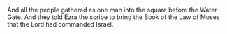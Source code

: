And all the people gathered as one man into the square before the Water Gate. And they told Ezra the scribe to bring the Book of the Law of Moses that the Lord had commanded Israel.
